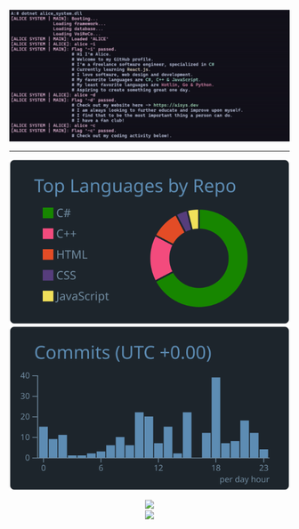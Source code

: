 
  ![](gh_term.gif)

<div align="center">
  
  
</div>

<hr>

<div align="center">
  
  ![](https://raw.githubusercontent.com/aisyshk/github-profile-summary/master/profile-summary-card-output/city_lights/1-repos-per-language.svg)
  ![](https://raw.githubusercontent.com/aisyshk/github-profile-summary/master/profile-summary-card-output/city_lights/4-productive-time.svg)
  
</div>

<div align="center">
  <img src="https://streak-stats.demolab.com/?user=aisyshk&theme=dark">
  <br />
  <img src="https://img.shields.io/badge/Visual_Studio-5C2D91?style=for-the-badge&logo=visual%20studio&logoColor=white" />
</div>
